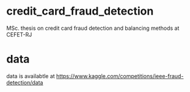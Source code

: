 # credit_card_fraud_detection
MSc. thesis on credit card fraud detection and balancing methods at CEFET-RJ

# data
data is availabtle at https://www.kaggle.com/competitions/ieee-fraud-detection/data
